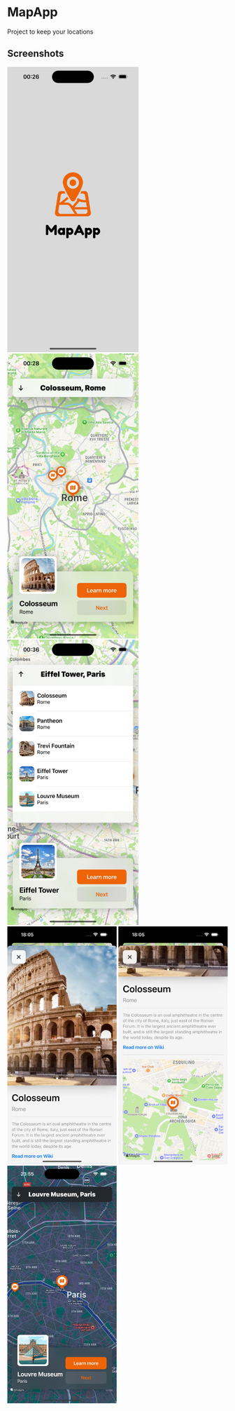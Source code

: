 # MapApp
Project to keep your locations

## Screenshots
  <img src="./ScreenShots/1.png" width="300">            <img src="./ScreenShots/2.png" width="300">            <img src="./ScreenShots/3.png" width="300">
  <img src="./ScreenShots/4.png" width="250">            <img src="./ScreenShots/5.png" width="250">            <img src="./ScreenShots/6.png" width="250">

